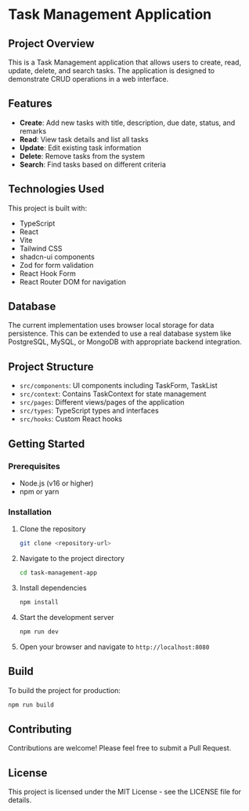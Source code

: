 
# Task Management Application

## Project Overview

This is a Task Management application that allows users to create, read, update, delete, and search tasks. The application is designed to demonstrate CRUD operations in a web interface.

## Features

- **Create**: Add new tasks with title, description, due date, status, and remarks
- **Read**: View task details and list all tasks
- **Update**: Edit existing task information
- **Delete**: Remove tasks from the system
- **Search**: Find tasks based on different criteria

## Technologies Used

This project is built with:

- TypeScript
- React
- Vite
- Tailwind CSS
- shadcn-ui components
- Zod for form validation
- React Hook Form
- React Router DOM for navigation

## Database

The current implementation uses browser local storage for data persistence. This can be extended to use a real database system like PostgreSQL, MySQL, or MongoDB with appropriate backend integration.

## Project Structure

- `src/components`: UI components including TaskForm, TaskList
- `src/context`: Contains TaskContext for state management
- `src/pages`: Different views/pages of the application
- `src/types`: TypeScript types and interfaces
- `src/hooks`: Custom React hooks

## Getting Started

### Prerequisites

- Node.js (v16 or higher)
- npm or yarn

### Installation

1. Clone the repository
   ```sh
   git clone <repository-url>
   ```

2. Navigate to the project directory
   ```sh
   cd task-management-app
   ```

3. Install dependencies
   ```sh
   npm install
   ```

4. Start the development server
   ```sh
   npm run dev
   ```

5. Open your browser and navigate to `http://localhost:8080`

## Build

To build the project for production:

```sh
npm run build
```

## Contributing

Contributions are welcome! Please feel free to submit a Pull Request.

## License

This project is licensed under the MIT License - see the LICENSE file for details.
